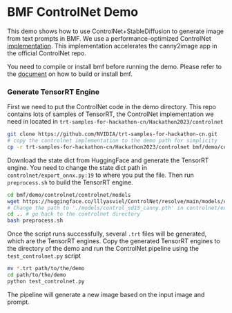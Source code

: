 # BMF ControlNet Demo

This demo shows how to use ControlNet+StableDiffusion to generate image from text prompts in BMF. We use a performance-optimized ControlNet [implementation](https://github.com/NVIDIA/trt-samples-for-hackathon-cn/tree/master/Hackathon2023/controlnet). This implementation accelerates the canny2image app in the official ControlNet repo.

You need to compile or install bmf before running the demo. Please refer to the [document](https://babitmf.github.io/docs/bmf/getting_started_yourself/install/) on how to build or install bmf.

### Generate TensorRT Engine

First we need to put the ControlNet code in the demo directory. This repo contains lots of samples of TensorRT, the ControlNet implementation we need in located in `trt-samples-for-hackathon-cn/Hackathon2023/controlnet`
```Bash
git clone https://github.com/NVIDIA/trt-samples-for-hackathon-cn.git
# copy the controlnet implementation to the demo path for simplicity
cp -r trt-samples-for-hackathon-cn/Hackathon2023/controlnet bmf/demo/controlnet
```

Download the state dict from HuggingFace and generate the TensorRT engine. You need to change the state dict path in `controlnet/export_onnx.py:19` to where you put the file. Then run `preprocess.sh` to build the TensorRT engine.
```Bash
cd bmf/demo/controlnet/controlnet/models
wget https://huggingface.co/lllyasviel/ControlNet/resolve/main/models/control_sd15_canny.pth
# Change the path to './models/control_sd15_canny.pth' in controlnet/export_onnx.py:19
cd .. # go back to the controlnet directory
bash preprocess.sh
```

Once the script runs successfully, several `.trt` files will be generated, which are the TensorRT engines. Copy the generated TensorRT engines to the directory of the demo and run the ControlNet pipeline using the `test_controlnet.py` script
```Bash
mv *.trt path/to/the/demo
cd path/to/the/demo
python test_controlnet.py
```
The pipeline will generate a new image based on the input image and prompt.